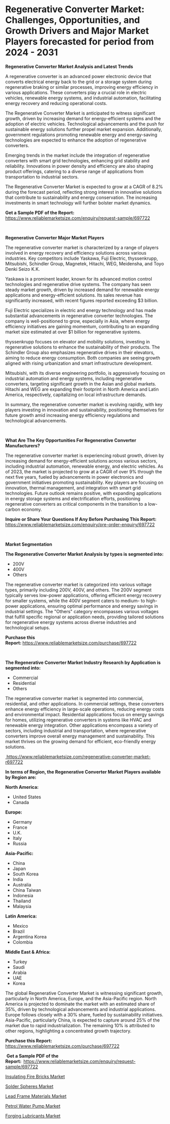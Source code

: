 <p><h1>Regenerative Converter Market: Challenges, Opportunities, and Growth Drivers and Major Market Players forecasted for period from 2024 - 2031</h1></p><p><strong>Regenerative Converter Market Analysis and Latest Trends</strong></p>
<p><p>A regenerative converter is an advanced power electronic device that converts electrical energy back to the grid or a storage system during regenerative braking or similar processes, improving energy efficiency in various applications. These converters play a crucial role in electric vehicles, renewable energy systems, and industrial automation, facilitating energy recovery and reducing operational costs.</p><p>The Regenerative Converter Market is anticipated to witness significant growth, driven by increasing demand for energy-efficient systems and the adoption of electric vehicles. Technological advancements and the push for sustainable energy solutions further propel market expansion. Additionally, government regulations promoting renewable energy and energy-saving technologies are expected to enhance the adoption of regenerative converters.</p><p>Emerging trends in the market include the integration of regenerative converters with smart grid technologies, enhancing grid stability and reliability. Innovations in power density and efficiency are also shaping product offerings, catering to a diverse range of applications from transportation to industrial sectors.</p><p>The Regenerative Converter Market is expected to grow at a CAGR of 8.2% during the forecast period, reflecting strong interest in innovative solutions that contribute to sustainability and energy conservation. The increasing investments in smart technology will further bolster market dynamics.</p></p>
<p><strong>Get a Sample PDF of the Report:&nbsp;</strong> <a href="https://www.reliablemarketsize.com/enquiry/request-sample/697722?utm_campaign=1175&utm_medium=2&utm_source=Github&utm_content=ia&utm_term=29092024&utm_id=regenerative-converter">https://www.reliablemarketsize.com/enquiry/request-sample/697722</a></p>
<p>&nbsp;</p>
<p><strong>Regenerative Converter Major Market Players</strong></p>
<p><p>The regenerative converter market is characterized by a range of players involved in energy recovery and efficiency solutions across various industries. Key competitors include Yaskawa, Fuji Electric, thyssenkrupp, Mitsubishi, Schindler Group, Magnetek, Hitachi, WEG, Meidensha, and Toyo Denki Seizo K.K.</p><p>Yaskawa is a prominent leader, known for its advanced motion control technologies and regenerative drive systems. The company has seen steady market growth, driven by increased demand for renewable energy applications and energy-efficient solutions. Its sales revenue has significantly increased, with recent figures reported exceeding $3 billion.</p><p>Fuji Electric specializes in electric and energy technology and has made substantial advancements in regenerative converter technologies. The company is well-positioned to grow, especially in Asia, where energy efficiency initiatives are gaining momentum, contributing to an expanding market size estimated at over $1 billion for regenerative systems.</p><p>thyssenkrupp focuses on elevator and mobility solutions, investing in regenerative solutions to enhance the sustainability of their products. The Schindler Group also emphasizes regenerative drives in their elevators, aiming to reduce energy consumption. Both companies are seeing growth aligned with rising urbanization and smart infrastructure development.</p><p>Mitsubishi, with its diverse engineering portfolio, is aggressively focusing on industrial automation and energy systems, including regenerative converters, targeting significant growth in the Asian and global markets. Hitachi and WEG are expanding their footprint in North America and Latin America, respectively, capitalizing on local infrastructure demands.</p><p>In summary, the regenerative converter market is evolving rapidly, with key players investing in innovation and sustainability, positioning themselves for future growth amid increasing energy efficiency regulations and technological advancements.</p></p>
<p>&nbsp;</p>
<p><strong>What Are The Key Opportunities For Regenerative Converter Manufacturers?</strong></p>
<p><p>The regenerative converter market is experiencing robust growth, driven by increasing demand for energy-efficient solutions across various sectors, including industrial automation, renewable energy, and electric vehicles. As of 2023, the market is projected to grow at a CAGR of over 9% through the next five years, fueled by advancements in power electronics and government initiatives promoting sustainability. Key players are focusing on innovation, thermal management, and integration with smart grid technologies. Future outlook remains positive, with expanding applications in energy storage systems and electrification efforts, positioning regenerative converters as critical components in the transition to a low-carbon economy.</p></p>
<p><strong>Inquire or Share Your Questions If Any Before Purchasing This Report:</strong> <a href="https://www.reliablemarketsize.com/enquiry/pre-order-enquiry/697722?utm_campaign=1175&utm_medium=2&utm_source=Github&utm_content=ia&utm_term=29092024&utm_id=regenerative-converter">https://www.reliablemarketsize.com/enquiry/pre-order-enquiry/697722</a></p>
<p>&nbsp;</p>
<p><strong>Market Segmentation</strong></p>
<p><strong>The Regenerative Converter Market Analysis by types is segmented into:</strong></p>
<p><ul><li>200V</li><li>400V</li><li>Others</li></ul></p>
<p><p>The regenerative converter market is categorized into various voltage types, primarily including 200V, 400V, and others. The 200V segment typically serves low-power applications, offering efficient energy recovery for smaller systems, while the 400V segment caters to medium- to high-power applications, ensuring optimal performance and energy savings in industrial settings. The "Others" category encompasses various voltages that fulfill specific regional or application needs, providing tailored solutions for regenerative energy systems across diverse industries and technological setups.</p></p>
<p><strong>Purchase this Report:&nbsp;</strong><a href="https://www.reliablemarketsize.com/purchase/697722?utm_campaign=1175&utm_medium=2&utm_source=Github&utm_content=ia&utm_term=29092024&utm_id=regenerative-converter">https://www.reliablemarketsize.com/purchase/697722</a></p>
<p>&nbsp;</p>
<p><strong>The Regenerative Converter Market Industry Research by Application is segmented into:</strong></p>
<p><ul><li>Commercial</li><li>Residential</li><li>Others</li></ul></p>
<p><p>The regenerative converter market is segmented into commercial, residential, and other applications. In commercial settings, these converters enhance energy efficiency in large-scale operations, reducing energy costs and environmental impact. Residential applications focus on energy savings for homes, utilizing regenerative converters in systems like HVAC and renewable energy integration. Other applications encompass a variety of sectors, including industrial and transportation, where regenerative converters improve overall energy management and sustainability. This market thrives on the growing demand for efficient, eco-friendly energy solutions.</p></p>
<p><a href="https://www.reliablemarketsize.com/regenerative-converter-market-r697722?utm_campaign=1175&utm_medium=2&utm_source=Github&utm_content=ia&utm_term=29092024&utm_id=regenerative-converter">&nbsp;https://www.reliablemarketsize.com/regenerative-converter-market-r697722</a></p>
<p><strong>In terms of Region, the Regenerative Converter Market Players available by Region are:</strong></p>
<p>
    <p> <strong> North America: </strong>
        <ul>
            <li>United States</li>
            <li>Canada</li>
        </ul>
        </p> 
    <p> <strong> Europe: </strong>
        <ul>
            <li>Germany</li>
            <li>France</li>
            <li>U.K.</li>
            <li>Italy</li>
            <li>Russia</li>
        </ul>
        </p> 
    <p> <strong> Asia-Pacific: </strong>
        <ul>
            <li>China</li>
            <li>Japan</li>
            <li>South Korea</li>
            <li>India</li>
            <li>Australia</li>
            <li>China Taiwan</li>
            <li>Indonesia</li>
            <li>Thailand</li>
            <li>Malaysia</li>
        </ul>
        </p> 
    <p> <strong> Latin America: </strong>
        <ul>
            <li>Mexico</li>
            <li>Brazil</li>
            <li>Argentina Korea</li>
            <li>Colombia</li>
        </ul>
        </p> 
    <p> <strong> Middle East & Africa: </strong>
        <ul>
            <li>Turkey</li>
            <li>Saudi</li>
            <li>Arabia</li>
            <li>UAE</li>
            <li>Korea</li>
        </ul>
    </p>
    </p>
<p><p>The global Regenerative Converter Market is witnessing significant growth, particularly in North America, Europe, and the Asia-Pacific region. North America is projected to dominate the market with an estimated share of 35%, driven by technological advancements and industrial applications. Europe follows closely with a 30% share, fueled by sustainability initiatives. Asia-Pacific, particularly China, is expected to capture around 25% of the market due to rapid industrialization. The remaining 10% is attributed to other regions, highlighting a concentrated growth trajectory.</p></p>
<p><strong>Purchase this Report: </strong><a href="https://www.reliablemarketsize.com/purchase/697722?utm_campaign=1175&utm_medium=2&utm_source=Github&utm_content=ia&utm_term=29092024&utm_id=regenerative-converter">https://www.reliablemarketsize.com/purchase/697722</a></p>
<p>&nbsp;<strong>Get a Sample PDF of the Report:&nbsp;&nbsp;</strong><a href="https://www.reliablemarketsize.com/enquiry/request-sample/697722?utm_campaign=1175&utm_medium=2&utm_source=Github&utm_content=ia&utm_term=29092024&utm_id=regenerative-converter">https://www.reliablemarketsize.com/enquiry/request-sample/697722</a></p>
<p><strong></strong></p>
<p><p><a href="https://www.linkedin.com/pulse/global-insulating-fire-bricks-market-sector2024-2031-metrics-rmusc?utm_campaign=1175&utm_medium=2&utm_source=Github&utm_content=ia&utm_term=29092024&utm_id=regenerative-converter">Insulating Fire Bricks Market</a></p><p><a href="https://issuu.com/reportprime-2/docs/solder-spheres-market-size-2030.ppt_d6596c4e0d25c7?utm_campaign=1175&utm_medium=2&utm_source=Github&utm_content=ia&utm_term=29092024&utm_id=regenerative-converter">Solder Spheres Market</a></p><p><a href="https://issuu.com/reportprime-2/docs/lead-frame-materials-market-size-20_d8e91a25269e8b?utm_campaign=1175&utm_medium=2&utm_source=Github&utm_content=ia&utm_term=29092024&utm_id=regenerative-converter">Lead Frame Materials Market</a></p><p><a href="https://github.com/GroverBarry/Market-Research-Report-List-7/blob/main/petrol-water-pump-market.md?utm_campaign=1175&utm_medium=2&utm_source=Github&utm_content=ia&utm_term=29092024&utm_id=regenerative-converter">Petrol Water Pump Market</a></p><p><a href="https://www.linkedin.com/pulse/emerging-opportunities-challenges-global-forging-lubricants-vl4dc?utm_campaign=1175&utm_medium=2&utm_source=Github&utm_content=ia&utm_term=29092024&utm_id=regenerative-converter">Forging Lubricants Market</a></p></p>